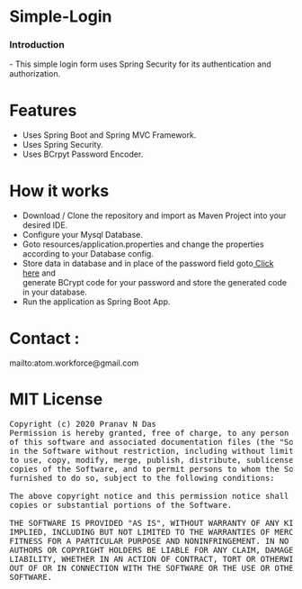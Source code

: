 # Simple-Login
<h3>Introduction</h3>
- This simple login form uses Spring Security for its authentication and authorization.

# Features
- Uses Spring Boot and Spring MVC Framework.
- Uses Spring Security.
- Uses BCrpyt Password Encoder.

# How it works
- Download / Clone the repository and import as Maven Project into your desired IDE.
- Configure your Mysql Database.
- Goto resources/application.properties and change the properties according to your Database config.
- Store data in database and in place of the password field goto<a href="https://www.browserling.com/tools/bcrypt"> Click here</a> and<br> generate BCrypt code for your password and store the generated code in your database.
- Run the application as Spring Boot App.

# Contact :

 <p>mailto:atom.workforce@gmail.com</p>

# MIT License
<pre>Copyright (c) 2020 Pranav N Das
Permission is hereby granted, free of charge, to any person obtaining a copy
of this software and associated documentation files (the "Software"), to deal
in the Software without restriction, including without limitation the rights
to use, copy, modify, merge, publish, distribute, sublicense, and/or sell
copies of the Software, and to permit persons to whom the Software is
furnished to do so, subject to the following conditions:

The above copyright notice and this permission notice shall be included in all
copies or substantial portions of the Software.

THE SOFTWARE IS PROVIDED "AS IS", WITHOUT WARRANTY OF ANY KIND, EXPRESS OR
IMPLIED, INCLUDING BUT NOT LIMITED TO THE WARRANTIES OF MERCHANTABILITY,
FITNESS FOR A PARTICULAR PURPOSE AND NONINFRINGEMENT. IN NO EVENT SHALL THE
AUTHORS OR COPYRIGHT HOLDERS BE LIABLE FOR ANY CLAIM, DAMAGES OR OTHER
LIABILITY, WHETHER IN AN ACTION OF CONTRACT, TORT OR OTHERWISE, ARISING FROM,
OUT OF OR IN CONNECTION WITH THE SOFTWARE OR THE USE OR OTHER DEALINGS IN THE
SOFTWARE.</pre>

